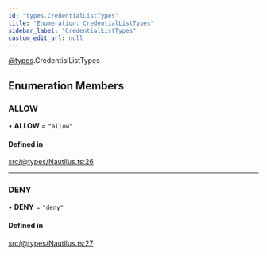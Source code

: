 ```yaml
---
id: "types.CredentialListTypes"
title: "Enumeration: CredentialListTypes"
sidebar_label: "CredentialListTypes"
custom_edit_url: null
---
```


[@types](../modules/types.md).CredentialListTypes

## Enumeration Members

### ALLOW

• **ALLOW** = ``"allow"``

#### Defined in

[src/@types/Nautilus.ts:26](https://github.com/deltaDAO/nautilus/blob/f251a23/src/@types/Nautilus.ts#L26)

___

### DENY

• **DENY** = ``"deny"``

#### Defined in

[src/@types/Nautilus.ts:27](https://github.com/deltaDAO/nautilus/blob/f251a23/src/@types/Nautilus.ts#L27)
